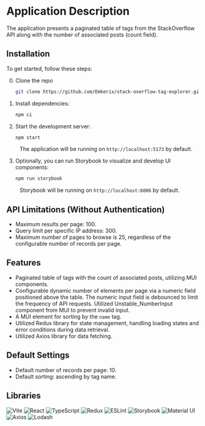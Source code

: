 # Application Description

The application presents a paginated table of tags from the StackOverflow API along with the number of associated posts (count field).

## Installation

To get started, follow these steps:

0. Clone the repo

   ```sh
   git clone https://github.com/Emkerix/stack-overflow-tag-explorer.git
   ```

1. Install dependencies:

   ```sh
   npm ci
   ```

2. Start the development server:

   ```sh
   npm start
   ```

   &ensp; The application will be running on `http://localhost:5173` by default.

3. Optionally, you can run Storybook to visualize and develop UI components:<br>

   ```sh
   npm run storybook
   ```

   &ensp; Storybook will be running on `http://localhost:6006` by default.

## API Limitations (Without Authentication)

- Maximum results per page: 100.
- Query limit per specific IP address: 300.
- Maximum number of pages to browse is 25, regardless of the configurable number of records per page.

## Features

- Paginated table of tags with the count of associated posts, utilizing MUI components.
- Configurable dynamic number of elements per page via a numeric field positioned above the table. The numeric input field is debounced to limit the frequency of API requests. Utilized Unstable_NumberInput component from MUI to prevent invalid input.
- A MUI element for sorting by the `name` tag.
- Utilized Redux library for state management, handling loading states and error conditions during data retrieval.
- Utilized Axios library for data fetching.

## Default Settings

- Default number of records per page: 10.
- Default sorting: ascending by tag name.

## Libraries

![Vite][Vite]
![React][React.js]
![TypeScript][TypeScript]
![Redux][Redux]
![ESLint][ESLint]
![Storybook][Storybook]
![Material UI][Material UI]
![Axios][Axios]
![Lodash][Lodash]

[Vite]: https://img.shields.io/badge/Vite-B73BFE?style=for-the-badge&logo=vite&logoColor=FFD62E
[React.js]: https://img.shields.io/badge/React-20232A?style=for-the-badge&logo=react&logoColor=61DAFB
[Redux]: https://img.shields.io/badge/Redux-593D88?style=for-the-badge&logo=redux&logoColor=white
[TypeScript]: https://img.shields.io/badge/TypeScript-007ACC?style=for-the-badge&logo=typescript&logoColor=white
[ESLint]: https://img.shields.io/badge/eslint-3A33D1?style=for-the-badge&logo=eslint&logoColor=white
[Storybook]: https://img.shields.io/badge/storybook-FF4785?style=for-the-badge&logo=storybook&logoColor=white
[Material UI]: https://img.shields.io/badge/Material%20UI-007FFF?style=for-the-badge&logo=mui&logoColor=white
[Axios]: https://img.shields.io/badge/axios-671ddf?&style=for-the-badge&logo=axios&logoColor=white
[Lodash]: https://img.shields.io/badge/-3492FF?style=for-the-badge&logo=lodash&logoColor=white
